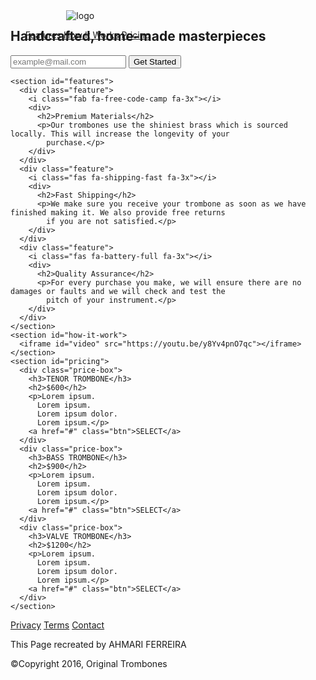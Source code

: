 <!DOCTYPE HTML>
<html>
<html lang="en">

<head>
  <meta charset="UTF-8">
  <meta name="viewport" content="width=device-width, initial-scale=1.0">
  <style>
    .parent {
display: flex;
}
 header{
    position: fixed;
  }
  @media (max-width: 600px) {
  body {
    background-color: lightblue;
  }
}
</style>
  <script src="https://kit.fontawesome.com/9650a62e47.js" crossorigin="anonymous"></script>
  <link rel="stylesheet" href="css/style.css">
  <title>Product Landing Page - freecodecamp</title>
</head>
<body>
  <header id="header">
   <img id="header-img" src="https://s3.amazonaws.com/freecodecamp/original_trombones.png" alt="logo" class="logo">
   <nav id="nav-bar">
     <ul>
        <a class="nav-link" href="#features">Features</a>
        <a class="nav-link" href="#how-it-work">How It Works</a>
        <a class="nav-link" href="#pricing">Pricing</a>
    </nav>
  </header>

  <div id="container">
    <section class="message-box">
      <h1>Handcrafted, home-made masterpieces</h1>
      <form id="form" action="https://www.freecodecamp.com/email-submit">
      <input id="email" type="email" name="email" placeholder="example@mail.com">
      <input id="submit" type="submit" value="Get Started" class="btn"></input>
      </form>
    </section>

    <section id="features">
      <div class="feature">
        <i class="fab fa-free-code-camp fa-3x"></i>
        <div>
          <h2>Premium Materials</h2>
          <p>Our trombones use the shiniest brass which is sourced locally. This will increase the longevity of your
            purchase.</p>
        </div>
      </div>
      <div class="feature">
        <i class="fas fa-shipping-fast fa-3x"></i>
        <div>
          <h2>Fast Shipping</h2>
          <p>We make sure you receive your trombone as soon as we have finished making it. We also provide free returns
            if you are not satisfied.</p>
        </div>
      </div>
      <div class="feature">
        <i class="fas fa-battery-full fa-3x"></i>
        <div>
          <h2>Quality Assurance</h2>
          <p>For every purchase you make, we will ensure there are no damages or faults and we will check and test the
            pitch of your instrument.</p>
        </div>
      </div>
    </section>
    <section id="how-it-work">
      <iframe id="video" src="https://youtu.be/y8Yv4pnO7qc"></iframe>
    </section>
    <section id="pricing">
      <div class="price-box">
        <h3>TENOR TROMBONE</h3>
        <h2>$600</h2>
        <p>Lorem ipsum.
          Lorem ipsum.
          Lorem ipsum dolor.
          Lorem ipsum.</p>
        <a href="#" class="btn">SELECT</a>
      </div>
      <div class="price-box">
        <h3>BASS TROMBONE</h3>
        <h2>$900</h2>
        <p>Lorem ipsum.
          Lorem ipsum.
          Lorem ipsum dolor.
          Lorem ipsum.</p>
        <a href="#" class="btn">SELECT</a>
      </div>
      <div class="price-box">
        <h3>VALVE TROMBONE</h3>
        <h2>$1200</h2>
        <p>Lorem ipsum.
          Lorem ipsum.
          Lorem ipsum dolor.
          Lorem ipsum.</p>
        <a href="#" class="btn">SELECT</a>
      </div>
    </section>
  </div>
  <footer id="main-footer">
    <div>
      <a href="#">Privacy</a>
      <a href="#">Terms</a>
      <a href="#">Contact</a>
    </div>
    <p class="my-name">This Page recreated by AHMARI FERREIRA<a target="_blank" id="fcs" href="https://product-landing-page.freecodecamp.rocks/"></a></p>
    <p>&copy;Copyright 2016, Original Trombones</p>
  </footer>
</body>
<script src="https://cdn.freecodecamp.org/testable-projects-fcc/v1/bundle.js"></script>
</html>
